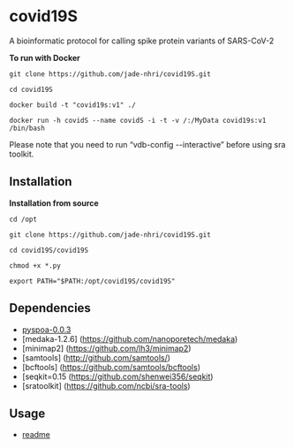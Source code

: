 # covid19S
A bioinformatic protocol for calling spike protein variants of SARS-CoV-2

**To run with Docker**

``git clone https://github.com/jade-nhri/covid19S.git``

``cd covid19S``

``docker build -t "covid19s:v1" ./``

``docker run -h covidS --name covidS -i -t -v /:/MyData covid19s:v1 /bin/bash``

Please note that you need to run “vdb-config --interactive” before using sra toolkit.

Installation
------------
**Installation from source**

``cd /opt``

``git clone https://github.com/jade-nhri/covid19S.git``

``cd covid19S/covid19S``

``chmod +x *.py``

``export PATH="$PATH:/opt/covid19S/covid19S"``


## Dependencies

- [pyspoa-0.0.3](https://github.com/nanoporetech/pyspoa)
- [medaka-1.2.6] (https://github.com/nanoporetech/medaka)
- [minimap2] (https://github.com/lh3/minimap2)
- [samtools] (http://github.com/samtools/)
- [bcftools] (https://github.com/samtools/bcftools)
- [seqkit=0.15 (https://github.com/shenwei356/seqkit)
- [sratoolkit] (https://github.com/ncbi/sra-tools)


## Usage
- [readme](https://www.dropbox.com/s/foqay54fuz0i9yi/Manual%20of%20covidS.pdf?dl=0)


